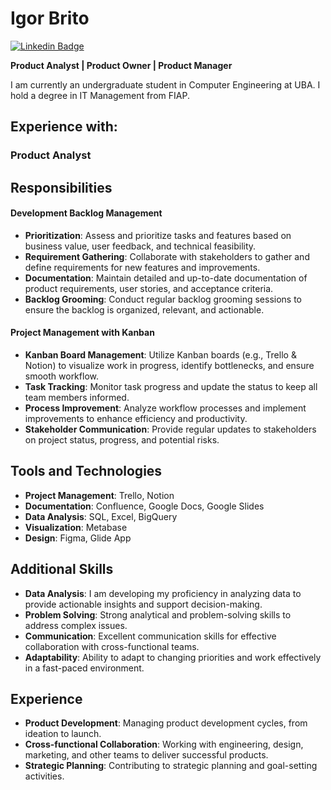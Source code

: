 # <div class="LI-profile-badge"  data-version="v1" data-size="medium" data-locale="pt_BR" data-type="horizontal" data-theme="dark" data-vanity="patotricks15"><a class="LI-simple-link">Igor Brito</a></div>
[![Linkedin Badge](https://img.shields.io/badge/-LinkedIn-blue?style=flat-square&logo=Linkedin&logoColor=white&link=)](https://www.linkedin.com/in/igor-oliveira-brito1/)



**Product Analyst | Product Owner | Product Manager**

I am currently an undergraduate student in Computer Engineering at UBA. I hold a degree in IT Management from FIAP.

## Experience with:

### Product Analyst

## Responsibilities

#### Development Backlog Management
- **Prioritization**: Assess and prioritize tasks and features based on business value, user feedback, and technical feasibility.
- **Requirement Gathering**: Collaborate with stakeholders to gather and define requirements for new features and improvements.
- **Documentation**: Maintain detailed and up-to-date documentation of product requirements, user stories, and acceptance criteria.
- **Backlog Grooming**: Conduct regular backlog grooming sessions to ensure the backlog is organized, relevant, and actionable.

#### Project Management with Kanban
- **Kanban Board Management**: Utilize Kanban boards (e.g., Trello & Notion) to visualize work in progress, identify bottlenecks, and ensure smooth workflow.
- **Task Tracking**: Monitor task progress and update the status to keep all team members informed.
- **Process Improvement**: Analyze workflow processes and implement improvements to enhance efficiency and productivity.
- **Stakeholder Communication**: Provide regular updates to stakeholders on project status, progress, and potential risks.

## Tools and Technologies
- **Project Management**: Trello, Notion
- **Documentation**: Confluence, Google Docs, Google Slides
- **Data Analysis**: SQL, Excel, BigQuery
- **Visualization**: Metabase
- **Design**: Figma, Glide App

## Additional Skills
- **Data Analysis**: I am developing my proficiency in analyzing data to provide actionable insights and support decision-making.
- **Problem Solving**: Strong analytical and problem-solving skills to address complex issues.
- **Communication**: Excellent communication skills for effective collaboration with cross-functional teams.
- **Adaptability**: Ability to adapt to changing priorities and work effectively in a fast-paced environment.

## Experience
- **Product Development**: Managing product development cycles, from ideation to launch.
- **Cross-functional Collaboration**: Working with engineering, design, marketing, and other teams to deliver successful products.
- **Strategic Planning**: Contributing to strategic planning and goal-setting activities.
